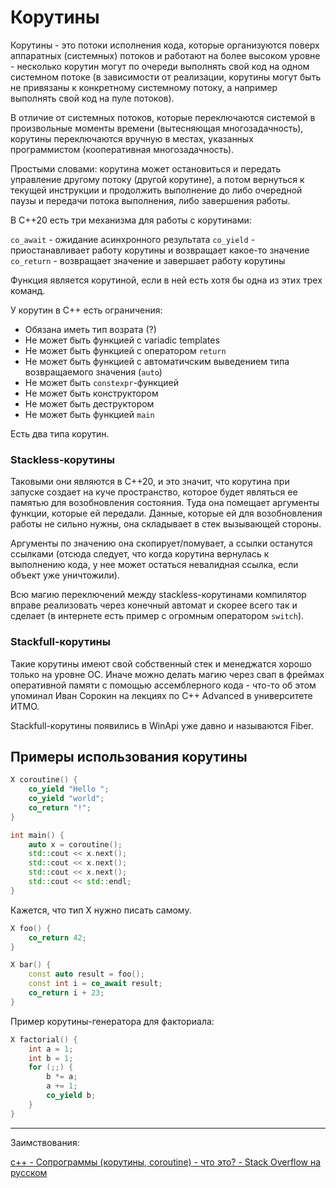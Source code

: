 # Корутины

Корутины - это потоки исполнения кода, которые организуются поверх аппаратных (системных) потоков и работают на более высоком уровне - несколько корутин могут по очереди выполнять свой код на одном системном потоке (в зависимости от реализации, корутины могут быть не привязаны к конкретному системному потоку, а например выполнять свой код на пуле потоков).

В отличие от системных потоков, которые переключаются системой в произвольные моменты времени (вытесняющая многозадачность), корутины переключаются вручную в местах, указанных программистом (кооперативная многозадачность).

Простыми словами: корутина может остановиться и передать управление другому потоку (другой корутине), а потом вернуться к текущей инструкции и продолжить выполнение до либо очередной паузы и передачи потока выполнения, либо завершения работы.

В C++20 есть три механизма для работы с корутинами:

`co_await` - ожидание асинхронного результата
`co_yield` - приостанавливает работу корутины и возвращает какое-то значение
`co_return` - возвращает значение и завершает работу корутины

Функция является корутиной, если в ней есть хотя бы одна из этих трех команд.

У корутин в С++ есть ограничения:

* Обязана иметь тип возрата (?)
* Не может быть функцией с variadic templates
* Не может быть функцией с оператором `return`
* Не может быть функцией с автоматичским выведением типа возвращаемого значения (`auto`)
* Не может быть `constexpr`-функцией
* Не может быть конструктором
* Не может быть деструктором
* Не может быть функцией `main`

Есть два типа корутин.

### Stackless-корутины

Таковыми они являются в С++20, и это значит, что корутина при запуске создает на куче пространство, которое будет являться ее памятью для возобновления состояния. Туда она помещает аргументы функции, которые ей передали. Данные, которые ей для возобновления работы не сильно нужны, она складывает в стек вызывающей стороны.

Аргументы по значению она скопирует/помувает, а ссылки останутся ссылками (отсюда следует, что когда корутина вернулась к выполнению кода, у нее может остаться невалидная ссылка, если объект уже уничтожили).

Всю магию переключений между stackless-корутинами компилятор вправе реализовать через конечный автомат и скорее всего так и сделает (в интернете есть пример с огромным оператором `switch`).

### Stackfull-корутины

Такие корутины имеют свой собственный стек и менеджатся хорошо только на уровне ОС. Иначе можно делать магию через свап в фреймах оперативной памяти с помощью ассемблерного кода - что-то об этом упоминал Иван Сорокин на лекциях по C++ Advanced в университете ИТМО.

Stackfull-корутины появились в WinApi уже давно и называются Fiber.

## Примеры использования корутины

```cpp
X coroutine() {
    co_yield "Hello ";
    co_yield "world";
    co_return "!";
}

int main() {
    auto x = coroutine();
    std::cout << x.next();
    std::cout << x.next();
    std::cout << x.next();
    std::cout << std::endl;
}
```

Кажется, что тип X нужно писать самому.

```cpp
X foo() {
    co_return 42;
}

X bar() {
    const auto result = foo();
    const int i = co_await result;
    co_return i + 23;
}
```

Пример корутины-генератора для факториала:

```cpp
X factorial() {
    int a = 1;
    int b = 1;
    for (;;) {
        b *= a;
        a += 1;
        co_yield b;
    }
}
```


---

Заимствования:

[c++ - Сопрограммы (корутины, coroutine) - что это? - Stack Overflow на русском](https://ru.stackoverflow.com/questions/496002/%D0%A1%D0%BE%D0%BF%D1%80%D0%BE%D0%B3%D1%80%D0%B0%D0%BC%D0%BC%D1%8B-%D0%BA%D0%BE%D1%80%D1%83%D1%82%D0%B8%D0%BD%D1%8B-coroutine-%D1%87%D1%82%D0%BE-%D1%8D%D1%82%D0%BE)
